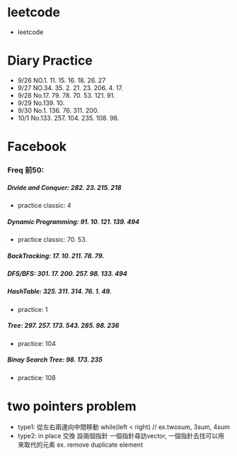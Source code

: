 # leetcode
* leetcode

# Diary Practice
* 9/26 NO.1. 11. 15. 16. 18. 26. 27
* 9/27 NO.34. 35. 2. 21. 23. 206. 4. 17.
* 9/28 No.17. 79. 78. 70. 53. 121. 91.
* 9/29 No.139. 10.
* 9/30 No.1. 136. 76. 311. 200.
* 10/1 No.133. 257. 104. 235. 108. 98.

# Facebook
### Freq 前50:
##### Divide and Conquer: 282. 23. 215. 218            
* practice classic: 4
##### Dynamic Programming: 91. 10. 121. 139. 494    
* practice classic: 70. 53.
##### BackTracking: 17. 10. 211. 78. 79.
##### DFS/BFS: 301. 17. 200. 257. 98. 133. 494
##### HashTable: 325. 311. 314. 76. 1. 49.
* practice: 1
##### Tree: 297. 257. 173. 543. 285. 98. 236
* practice: 104
##### Binay Search Tree: 98. 173. 235
* practice: 108
# two pointers problem
* type1: 從左右兩邊向中間移動 while(left < right) // ex.twosum, 3sum, 4sum
* type2: in place 交換 設兩個指針 一個指針尋訪vector, 一個指針去找可以用來取代的元素 ex. remove duplicate element
